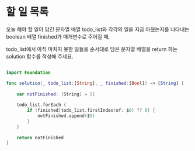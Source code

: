 할 일 목록
===================

오늘 해야 할 일이 담긴 문자열 배열 todo_list와 각각의 일을 지금 마쳤는지를 나타내는 boolean 배열 finished가 매개변수로 주어질 때,   

todo_list에서 아직 마치지 못한 일들을 순서대로 담은 문자열 배열을 return 하는 solution 함수를 작성해 주세요.

```swift 

import Foundation

func solution(_ todo_list:[String], _ finished:[Bool]) -> [String] {
    
    var notFinished: [String] = []
    
    todo_list.forEach {
        if !finished[todo_list.firstIndex(of: $0) ?? 0] {
            notFinished.append($0)
        }
    }
    
    return notFinished
}

```
